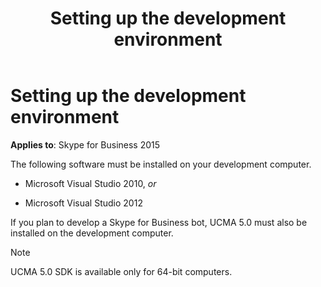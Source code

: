 ﻿---
title: Setting up the development environment
TOCTitle: Setting up the development environment
ms:assetid: 469a42a0-08fe-46cc-84a5-4f23ec35dd1a
ms:mtpsurl: https://msdn.microsoft.com/library/Dn454836(v=office.16)
ms:contentKeyID: 65240109
ms.date: 07/27/2015
mtps_version: v=office.16
---

# Setting up the development environment

**Applies to**: Skype for Business 2015

The following software must be installed on your development computer.

- Microsoft Visual Studio 2010, *or*

- Microsoft Visual Studio 2012

If you plan to develop a Skype for Business bot, UCMA 5.0 must also be installed on the development computer.

> [!NOTE]
> UCMA 5.0 SDK is available only for 64-bit computers.


